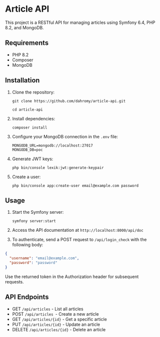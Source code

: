 # Article API

This project is a RESTful API for managing articles using Symfony 6.4, PHP 8.2, and MongoDB.

## Requirements

- PHP 8.2
- Composer
- MongoDB

## Installation

1. Clone the repository:
   ```
   git clone https://github.com/dahromy/article-api.git
   ```
    ```
    cd article-api
    ```

2. Install dependencies:
    ```
    composer install
    ```
3. Configure your MongoDB connection in the `.env` file:
    ```
   MONGODB_URL=mongodb://localhost:27017
   MONGODB_DB=poc
   ```
4. Generate JWT keys:
   ```
   php bin/console lexik:jwt:generate-keypair
   ```
5. Create a user:
   ```
   php bin/console app:create-user email@example.com password
    ```


## Usage

1. Start the Symfony server:
    ```
    symfony server:start
    ```
2. Access the API documentation at `http://localhost:8000/api/doc`

3. To authenticate, send a POST request to `/api/login_check` with the following body:
```json
{
  "username": "email@example.com",
  "password": "password"
}
```

Use the returned token in the Authorization header for subsequent requests.

## API Endpoints

- GET ``/api/articles`` - List all articles
- POST ``/api/articles ``- Create a new article
- GET ``/api/articles/{id}`` - Get a specific article
- PUT ``/api/articles/{id}`` - Update an article
- DELETE ``/api/articles/{id}`` - Delete an article